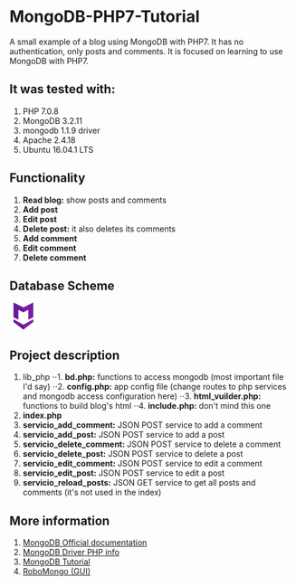 # MongoDB-PHP7-Tutorial
A small example of a blog using MongoDB with PHP7. It has no authentication, only posts and comments. It is focused on learning to use MongoDB with PHP7.

## It was tested with:

1. PHP 7.0.8
2. MongoDB 3.2.11
3. mongodb 1.1.9 driver
4. Apache 2.4.18
5. Ubuntu 16.04.1 LTS

## Functionality

1. **Read blog:** show posts and comments
2. **Add post**
3. **Edit post**
4. **Delete post:** it also deletes its comments
5. **Add comment**
6. **Edit comment**
7. **Delete comment**

## Database Scheme

![Database scheme seen in RoboMongo](https://github.com/adam-p/markdown-here/raw/master/src/common/images/icon48.png "Logo Title Text 1")

## Project description

1. lib_php
⋅⋅1. **bd.php:** functions to access mongodb (most important file I'd say)
⋅⋅2. **config.php:** app config file (change routes to php services and mongodb access configuration here)
⋅⋅3. **html_vuilder.php:** functions to build blog's html
⋅⋅4. **include.php:** don't mind this one
2. **index.php**
3. **servicio_add_comment:** JSON POST service to add a comment
4. **servicio_add_post:** JSON POST service to add a post
5. **servicio_delete_comment:** JSON POST service to delete a comment
6. **servicio_delete_post:** JSON POST service to delete a post
7. **servicio_edit_comment:** JSON POST service to edit a comment
8. **servicio_edit_post:** JSON POST service to edit a post
8. **servicio_reload_posts:** JSON GET service to get all posts and comments (it's not used in the index)

## More information

1. [MongoDB Official documentation](https://docs.mongodb.com/)
2. [MongoDB Driver PHP info](https://secure.php.net/manual/en/set.mongodb.php)
3. [MongoDB Tutorial](https://www.tutorialspoint.com/mongodb/index.htm)
4. [RoboMongo (GUI)](https://robomongo.org/)
